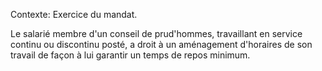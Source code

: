 Contexte: Exercice du mandat.

Le salarié membre d'un conseil de prud'hommes, travaillant en service continu ou discontinu posté, a droit à un aménagement d'horaires de son travail de façon à lui garantir un temps de repos minimum.